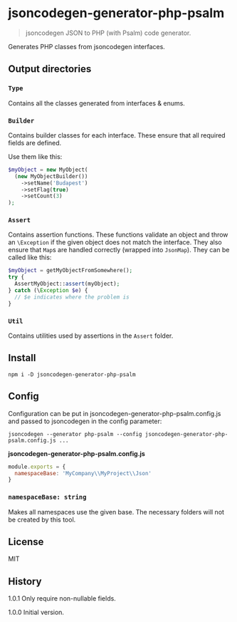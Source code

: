 # jsoncodegen-generator-php-psalm

> jsoncodegen JSON to PHP (with Psalm) code generator.

Generates PHP classes from jsoncodegen interfaces.

## Output directories

### `Type`

Contains all the classes generated from interfaces & enums.

### `Builder`

Contains builder classes for each interface. These ensure that all required fields are defined.

Use them like this:

```PHP
$myObject = new MyObject(
  (new MyObjectBuilder())
    ->setName('Budapest')
    ->setFlag(true)
    ->setCount(3)
);
```

### `Assert`

Contains assertion functions. These functions validate an object and throw an `\Exception` if the given object does not match the interface. They also ensure that `Map`s are handled correctly (wrapped into `JsonMap`). They can be called like this:

```PHP
$myObject = getMyObjectFromSomewhere();
try {
  AssertMyObject::assert(myObject);
} catch (\Exception $e) {
  // $e indicates where the problem is
}
```

### `Util`

Contains utilities used by assertions in the `Assert` folder.

## Install

```
npm i -D jsoncodegen-generator-php-psalm
```

## Config

Configuration can be put in jsoncodegen-generator-php-psalm.config.js and passed to jsoncodegen in the config parameter:

```
jsoncodegen --generator php-psalm --config jsoncodegen-generator-php-psalm.config.js ...
```

**jsoncodegen-generator-php-psalm.config.js**

```js
module.exports = {
  namespaceBase: 'MyCompany\\MyProject\\Json'
}
```

### `namespaceBase: string`

Makes all namespaces use the given base. The necessary folders will not be created by this tool.

## License

MIT

## History

1.0.1 Only require non-nullable fields.

1.0.0 Initial version.
